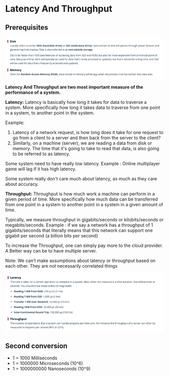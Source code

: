 # Latency And Throughput

## Prerequisites
![](/Images/LatencyAndThroughput01.png)

**Latency And Throughput are two most important measure of the performance of a system.**

**Latency:** Latency is basically how long it takes for data to traverse a system. More specifically how long it takes data to traverse from one point in a system, to another point in the system.

Example:

1. Latency of a network request, is how long does it take for one request to go from a client to a server and then back from the server to the client?
2. Similarly, on a machine (server), we are reading a data from disk or memory. The time that it's going to take to read that data, is also going to be referred to as latency.

Some system need to have really low latency. Example : Online multiplayer game will lag if it has high latency.

Some system really don't care much about latency, as much as they care about accuracy.

**Throughput:** Throughput is how much work a machine can perform in a given period of time. More specifically how much data can be transferred from one point in a system to another point in a system in a given amount of time.

Typically, we measure throughput in gigabits/seconds or kilobits/seconds or megabits/seconds. Example : if we say a network has a throughput of 1 gigabits/seconds that literally means that this network can support one gigabit per second (a billion bits per second)

To increase the Throughput, one can simply pay more to the cloud provider. A Better way can be to have multiple server.

Note: We can’t make assumptions about latency or throughput based on each other. They are not necessarily correlated things

![](/Images/LatencyAndThroughput02.png)

## **Second conversion**
- 1 = 1000 Milliseconds
- 1 = 1000000 Microseconds (10^6)
- 1 = 1000000000 Nanoseconds (10^9)
